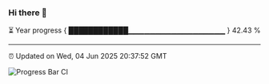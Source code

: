 ### Hi there 👋

⏳ Year progress { ████████████▁▁▁▁▁▁▁▁▁▁▁▁▁▁▁▁▁▁ } 42.43 %

---

⏰ Updated on Wed, 04 Jun 2025 20:37:52 GMT

![Progress Bar CI](https://github.com/IshwaranRudhara/GIT-ACTION/workflows/Progress%20Bar%20CI/badge.svg)

